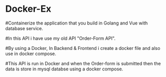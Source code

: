 # Docker-Ex 










#Containerize the application that you build in Golang and Vue with database service.

#In this API i have use my old API "Order-Form API". 

#By using a Docker, In Backend & Frontend i create a docker file and also use in docker compose.

#This API is run in Docker and when the Order-form is submitted then the data is store in mysql databse using a docker compose.
 
 

